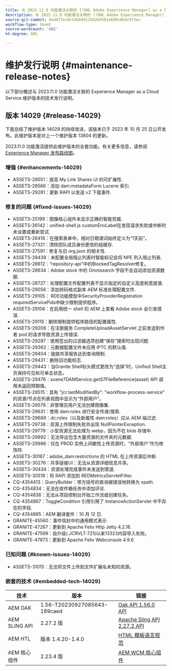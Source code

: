 ```yaml
---
title: 与 2023.11.0 功能激活关联的 [!DNL Adobe Experience Manager] as a Cloud Service 的维护发行说明。
description: 与 2023.11.0 功能激活关联的 [!DNL Adobe Experience Manager] as a Cloud Service 的维护发行说明。
source-git-commit: 8ed477ec0c54bb0913562b9581e699c0bdc973ec
workflow-type: tm+mt
source-wordcount: '602'
ht-degree: 88%

---
```


# 维护发行说明 {#maintenance-release-notes}

以下部分概述与 2023.11.0 功能激活关联的 Experience Manager as a Cloud Service 维护版本的技术发行说明。

## 版本 14029 {#release-14029}

下面总结了维护版本 14029 的持续改进，该版本已于 2023 年 10 月 25 日公开发布。此维护版本是对上一个维护版本 13804 的更新。

2023.11.0 功能激活提供此维护版本的全套功能。有关更多信息，请参阅[ Experience Manager 发布路线图](https://experienceleague.adobe.com/docs/experience-manager-release-information/aem-release-updates/update-releases-roadmap.html)。

### 增强 {#enhancements-14029}

* ASSETS-28551：提高 My Link Shares UI 的可扩展性.
* ASSETS-28566：添加 dam:metadataForm Lucene 索引.
* ASSETS-29281：更新 RAPI 以发送 v2 下载事件.

### 修复的问题 {#fixed-issues-14029}

* ASSETS-25199：图像核心组件未显示正确的智能剪裁.
* ASSETS-26142：unified-shell.js customEnvLabel在发现请求失败或中断时未设置或重新尝试.
* ASSETS-26416：在搜索表单中，相对日期谓词始终定义为“1天前”。
* ASSETS-27321：清除团队成员身份更改的组缓存.
* ASSETS-27591：修复与旧 org.json 的相关性.
* ASSETS-28439：未配置全局阻止列表时智能标记会将 NPE 列入阻止列表.
* ASSETS-28612：“repository-api”中的BlockedTagResolver修复。
* ASSETS-28634：Adobe stock 中的 Omnisearch 字段不会自动添加资源数据.
* ASSETS-28727：处理配置文件配置列表不显示指定的自定义高度和宽度值.
* ASSETS-29056：添加转码格式副本 AEM 标准处理配置文件.
* ASSETS-29105： RDE功能模型中SecurityProviderRegistration requiredServicePids中缺少限制提供程序。
* ASSETS-29106：在启用统一 shell 的 AEM 上查看 Adobe stock 会引发错误.
* ASSETS-29115：删除限制提供程序路径的配置属性.
* ASSETS-29208：在注册服务 CompleteUploadAssetServlet 之前发送到作者 pod 的请求导致资源上传错误.
* ASSETS-29297：使用签出的过滤器选项创建“保存”搜索时出现问题.
* ASSETS-29363：元数据配置文件未应用 IPTC 的默认值.
* ASSETS-29404：链接共享报告达到查询限制.
* ASSETS-29431：删除旧功能标志.
* ASSETS-29443：当Granite Shell标头模式更改为“选择”时，Unified Shell主页保持可见和可单击状态。
* ASSETS-29476：scene7DAMService.getS7FileReference(asset) API 调用未返回预期值。
* ASSETS-29515：具有 &quot;jcr:lastModifiedBy&quot;: &quot;workflow-process-service&quot; 的资源/节点在列表视图中显示为“外部用户”。
* ASSETS-29579：非管理员用户无法创建图像集.
* ASSETS-29631：使用 dam:roles 进行安全传递/搜索.
* ASSETS-29689：dc:roles（以及新属性 dam:roles）应从 AEM 端过滤.
* ASSETS-29738：资源上传限制失败并出现 NullPointerException.
* ASSETS-29779：小型资源无法处理为 webp，因为不在 blob 存储中.
* ASSETS-29892：无法导出包含大量资源的文件夹的元数据.
* ASSETS-29996：仅在 PROD 实例上间歇性上传资源时，“外部用户”作为修饰符.
* ASSETS-30167：adobe_dam:restrictions 的 HTML 在上传资源后中断.
* ASSETS-30276：共享链接UI：无法从资源详细信息共享。
* ASSETS-30434：资源处理完成事件未发送到管道.
* ASSETS-30519：将 RAPI 添加到 REDMetricsServletFilter.
* CQ-4354413：QueryBuilder：带方括号的查询被错误地转换为 xpath.
* CQ-4354834：无法在收件箱任务中添加评论.
* CQ-4354836：无法从项目控制台开始工作流或创建任务。
* CQ-4354867：ToggleCondition 引用引用了 InstanceActionServlet 中不存在的字段.
* CQ-4354895：AEM 翻译套件：10 月 12 日.
* GRANITE-45560：事件信封中的通用模式表示.
* GRANITE-47267：更新到 Apache Felix Http Jetty 4.2.18.
* GRANITE-47599：自升级(.JCRVLT-721)以来13323内容导入失败。
* GRANITE-47873：更新到 Apache Felix Webconsole 4.9.6

### 已知问题 {#known-issues-14029}

* ASSETS-31015：无法将文件上传到文件扩展名未知的资源。

### 嵌套的技术 {#embedded-tech-14029}

| 技术 | 版本 | 链接 |
|---|---|---|
| AEM OAK | 1.56-T20230927085643-189caed | [Oak API 1.56.0 API](https://www.javadoc.io/doc/org.apache.jackrabbit/oak-api/1.56.0/index.html) |
| AEM SLING API | 2.27.2 版 | [Apache Sling API 2.27.2 API](https://www.javadoc.io/doc/org.apache.sling/org.apache.sling.api/latest/index.html) |
| AEM HTL | 版本 1.4.20-1.4.0 | [HTML 模板语言规范](https://github.com/adobe/htl-spec) |
| AEM 核心组件 | 2.23.4 版 | [AEM WCM 核心组件](https://github.com/adobe/aem-core-wcm-components) |
